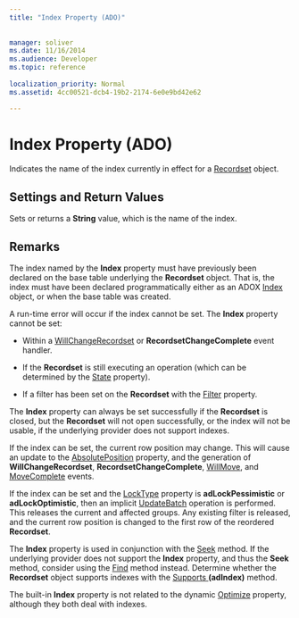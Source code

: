 ```yaml
---
title: "Index Property (ADO)"
 
 
manager: soliver
ms.date: 11/16/2014
ms.audience: Developer
ms.topic: reference
  
localization_priority: Normal
ms.assetid: 4cc00521-dcb4-19b2-2174-6e0e9bd42e62

---
```


# Index Property (ADO)

Indicates the name of the index currently in effect for a [Recordset](recordset-object-ado.md) object. 
  
## Settings and Return Values

Sets or returns a **String** value, which is the name of the index. 
  
## Remarks

The index named by the **Index** property must have previously been declared on the base table underlying the **Recordset** object. That is, the index must have been declared programmatically either as an ADOX [Index](index-object-adox.md) object, or when the base table was created. 
  
A run-time error will occur if the index cannot be set. The **Index** property cannot be set: 
  
- Within a [WillChangeRecordset](willchangerecordset-and-recordsetchangecomplete-events-ado.md) or **RecordsetChangeComplete** event handler. 
    
- If the **Recordset** is still executing an operation (which can be determined by the [State](state-property-ado.md) property). 
    
- If a filter has been set on the **Recordset** with the [Filter](filter-property-ado.md) property. 
    
The **Index** property can always be set successfully if the **Recordset** is closed, but the **Recordset** will not open successfully, or the index will not be usable, if the underlying provider does not support indexes. 
  
If the index can be set, the current row position may change. This will cause an update to the [AbsolutePosition](absoluteposition-property-ado.md) property, and the generation of **WillChangeRecordset**, **RecordsetChangeComplete**, [WillMove](willmove-and-movecomplete-events-ado.md), and [MoveComplete](willmove-and-movecomplete-events-ado.md) events. 
  
If the index can be set and the [LockType](locktype-property-ado.md) property is **adLockPessimistic** or **adLockOptimistic**, then an implicit [UpdateBatch](updatebatch-method-ado.md) operation is performed. This releases the current and affected groups. Any existing filter is released, and the current row position is changed to the first row of the reordered **Recordset**. 
  
The **Index** property is used in conjunction with the [Seek](seek-method-ado.md) method. If the underlying provider does not support the **Index** property, and thus the **Seek** method, consider using the [Find](find-method-ado.md) method instead. Determine whether the **Recordset** object supports indexes with the [Supports ](supports-method-ado.md) **(adIndex)** method. 
  
The built-in **Index** property is not related to the dynamic [Optimize](optimize-property-dynamic-ado.md) property, although they both deal with indexes. 
  


